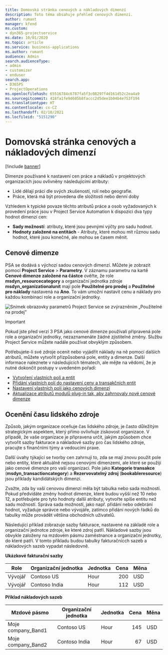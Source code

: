 ```yaml
---
title: Domovská stránka cenových a nákladových dimenzí
description: Toto téma obsahuje přehled cenových dimenzí.
author: rumant
manager: kfend
ms.custom:
- dyn365-projectservice
ms.date: 10/01/2020
ms.topic: article
ms.service: business-applications
ms.author: rumant
audience: Admin
search.audienceType:
- admin
- customizer
- enduser
search.app:
- D365PS
- ProjectOperations
ms.openlocfilehash: 65516784c6787fa5f3c08297f4d161d52c2ea4a9
ms.sourcegitcommit: 418fa1fe9d605b8faccc2d5dee1b04b4e753f194
ms.translationtype: HT
ms.contentlocale: cs-CZ
ms.lasthandoff: 02/10/2021
ms.locfileid: "5151290"
---
```

# <a name="pricing-and-costing-dimensions-home-page"></a>Domovská stránka cenových a nákladových dimenzí

[!include [banner](../includes/psa-now-project-operations.md)]

Dimenze používané k nastavení cen práce a nákladů v projektových organizacích jsou ovlivněny následujícími atributy:

- Lidé dělají práci dle svých zkušeností, rolí nebo geografie.
- Práce, která má být provedena dle složitosti nebo denní doby

Vzhledem k typické povaze těchto atributů práce a osob vyžadovaných k provedení práce jsou v Project Service Automation k dispozici dva typy hodnot dimenzí cen: 

- **Sady možností**: atributy, které jsou pevnými výčty pro sadu hodnot.
- **Hodnoty založené na entitách** - Atributy, které mohou mít různou sadu hodnot, které jsou konečné, ale mohou se časem měnit.

## <a name="pricing-dimensions"></a>Cenové dimenze

PSA se dodává s výchozí sadou cenových dimenzí. Můžete je zobrazit pomocí **Project Service** > **Parametry**. V záznamu parametru na kartě **Cenové dimenze založené na částce** ověřte, že role **msdyn_resourcecategory** a organizační jednotka zdroje **msdyn_organizationalunit** mají pole **Použitelné pro prodej** a **Použitelné pro náklady** nastavená na **Ano**. To vám umožní nastavit cenu a náklady pro každou kombinaci role a organizační jednotky.

![Snímek obrazovky parametrů Project Service se zvýrazněním „Použitelné na prodej”](media/PS-OOB-parameters.png)

> [!IMPORTANT]
> Pokud jste před verzí 3 PSA jako cenové dimenze používali připravená pole role a organizační jednotky, nezaznamenáte žádné zjistitelné změny. Službu Project Service můžete nadále používat obvyklým způsobem. 

Potřebujete-li své zdroje ocenit nebo vyjádřit náklady na ně pomocí dalších atributů, můžete vytvořit přizpůsobená pole, entity a dimenze. Další informace naleznete v následujících tématech, ale mějte na vědomí, že je nutné dokončit postupy v uvedeném pořadí:

- [Vytvoření vlastních polí a entit](create-custom-fields-entities.md)
- [Přidání vlastních polí do nastavení ceny a transakčních entit](field-references.md)
- [Nastavení vlastních polí jako cenových dimenzí ](set-up-pricing-dimensions.md)
- [Aktualizace atributů modulů plug-in tak, aby zahrnovaly nové cenové dimenze](update-plug-in-attributes.md)

## <a name="pricing-human-resource-time"></a>Ocenění času lidského zdroje
Způsob, jakým organizace oceňuje čas lidského zdroje, je často důležitým strategickým aspektem, který přímo ovlivňuje ziskovost organizace. V případě, že vaše organizace je připravena určit, jakým způsobem chce vytvořit sazby fakturace a nákladové sazby pro čas lidského zdroje, pracujte s finančními týmy a vedoucími praxe.

Další úvahy týkající se tvorby cen zahrnují to, zda se mají znovu použít pole nebo entity, které aktuálně nejsou cenovými dimenzemi, ale které se použijí jako cenové dimenze pro vaši organizaci. Pole jako **Kategorie transakce** (**msdyn_transactioncategory**) a **Rezervovatelný zdroj** (**bookableresource**) jsou příklady kandidátských dimenzí. 

Zvažte, zda by vaší cenovou dimenzí měla být tabulka nebo sada možností. Pokud předvídáte změny hodnot dimenze, které budou vyšší než 10 nebo 12, a potřebujete pro tyto hodnoty další atributy, vytvořte spíše entitu než sadu možností. Správa sada možností, jako např. přidání nebo odebrání hodnot, vyžaduje správce nebo vývojáře, zatímco přidání nových řádků do tabulky může provádět většina obchodních uživatelů.

Následující příklad zobrazuje sazby fakturace, nastavené na základě role a organizační jednotce zdroje, ke které zdroj patří. Nákladové sazby jsou obvykle založeny na mzdovém pásmu zaměstnance a organizační jednotky, do které patří. V tomto příkladu budou tabulky fakturačnícch sazeb a nákladových sazeb vypadat následovně.

**Ukázkové fakturační sazby**

| Role        | Organizační jednotka    |Jednotka      |Cena      |Měna  |
| ------------|-------------|----------|----------:|----------|
| Vývojář   | Contoso US  |Hour | 200|USD     |
| Vývojář   | Contoso India |Hour|   112|USD     |


**Příklad nákladových sazeb**

| Mzdové pásmo     | Organizační jednotka    |Jednotka      |Cena      |Měna  |
| ----------------|-------------|----------|----------:|----------|
| Moje company_Band1 | Contoso US  |Hour | 145|USD     |
| Moje company_Band2 | Contoso India |Hour|   67|USD     |
